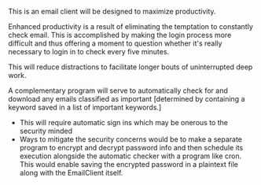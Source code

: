 This is an email client will be designed to maximize productivity.

Enhanced productivity is a result of eliminating the temptation to constantly check email. This is accomplished by making the login process more difficult and thus offering a moment to question whether it's really necessary to login in to check every five minutes.

This will reduce distractions to facilitate longer bouts of uninterrupted deep work.

A complementary program will serve to automatically check for and download any emails classified as important [determined by containing a keyword saved in a list of important keywords.]
  - This will require automatic sign ins which may be onerous to the security minded
  - Ways to mitigate the security concerns would be to make a separate program to encrypt and decrypt password info and then schedule its execution alongside the automatic checker with a program like cron. This would enable saving the encrypted password in a plaintext file along with the EmailClient itself.
